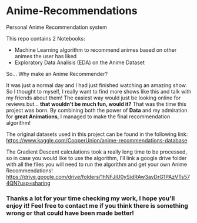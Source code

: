 # Anime-Recommendations
Personal Anime Recommendation system

This repo contains 2 Notebooks:

* Machine Learning algorithm to recommend animes based on other animes the user has liked
* Exploratory Data Analisis (EDA) on the Anime Dataset

So... Why make an Anime Recommender?

It was just a normal day and I had just finished watching an amazing show. So I thought to myself, I really want to find more shows like this and talk with my friends about them!
The easiest way would just be looking online for reviews but... **that wouldn't be much fun, would it?** That was the time this project was born. By combining both the power of **Data** and my admiration for **great Animations**, I managed to make the final recommendation algorithm!

The original datasets used in this project can be found in the following link: https://www.kaggle.com/CooperUnion/anime-recommendations-database

The Gradient Descent calculations took a really long time to be processed, so in case you would like to use the algorithm, I'll link a google drive folder with all 
the files you will need to run the algorithm and get your own Anime Recommendations! https://drive.google.com/drive/folders/1hNFJiU0ySidRAw3ayDrG1PAzVTs574QN?usp=sharing

### Thanks a lot for your time checking my work, I hope you'll enjoy it! Feel free to contact me if you think there is something wrong or that could have been made better! 

